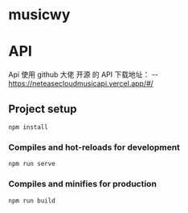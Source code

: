 # musicwy

# API

Api 使用 github 大佬 开源 的 API
下载地址：
-- https://neteasecloudmusicapi.vercel.app/#/

## Project setup

```
npm install
```

### Compiles and hot-reloads for development

```
npm run serve
```

### Compiles and minifies for production

```
npm run build
```
